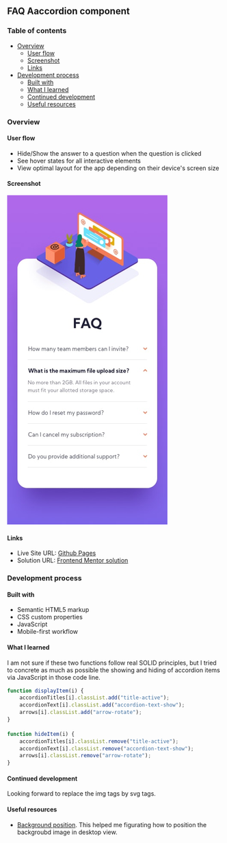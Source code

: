 ## FAQ Aaccordion component

### Table of contents
- [Overview](#overview)
    - [User flow](#user-flow)
    - [Screenshot](#screenshot)
    - [Links](#links)
- [Development process](#development-process)
    - [Built with](#built-with)
    - [What I learned](#what-i-learned)
    - [Continued development](#continued-development)
    - [Useful resources](#useful-resources)

### Overview

#### User flow
- Hide/Show the answer to a question when the question is clicked
- See hover states for all interactive elements
- View optimal layout for the app depending on their device's screen size

#### Screenshot
![Mobile preview](./design/mobile-design.jpg)

#### Links
- Live Site URL: [Github Pages](https://alexcumplido.github.io/frontend-mentor/faq-accordion/)
- Solution URL: [Frontend Mentor solution](https://www.frontendmentor.io/profile/alexcumplido)

### Development process

#### Built with
- Semantic HTML5 markup
- CSS custom properties
- JavaScript
- Mobile-first workflow

#### What I learned

I am not sure if these two functions follow real SOLID principles, but I tried to concrete as much as possible the showing and hiding of accordion items via JavaScript in those code line.

```js
function displayItem(i) {
    accordionTitles[i].classList.add("title-active");
    accordionText[i].classList.add("accordion-text-show");
    arrows[i].classList.add("arrow-rotate");
}

function hideItem(i) {
    accordionTitles[i].classList.remove("title-active");
    accordionText[i].classList.remove("accordion-text-show");
    arrows[i].classList.remove("arrow-rotate");
}
```

#### Continued development

Looking forward to replace the img tags by svg tags.

#### Useful resources
- [Background position](https://developer.mozilla.org/en-US/docs/Web/CSS/background-position). This helped me figurating how to position the backgroubd image in desktop view. 


